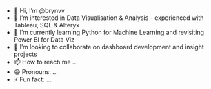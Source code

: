 - 👋 Hi, I’m @brynvv
- 👀 I’m interested in Data Visualisation & Analysis - experienced with Tableau, SQL & Alteryx
- 🌱 I’m currently learning Python for Machine Learning and revisiting Power BI for Data Viz
- 💞️ I’m looking to collaborate on dashboard development and insight projects
- 📫 How to reach me ...
- 😄 Pronouns: ...
- ⚡ Fun fact: ...

<!---
brynvv/brynvv is a ✨ special ✨ repository because its `README.md` (this file) appears on your GitHub profile.
You can click the Preview link to take a look at your changes.
--->
